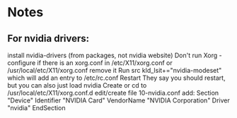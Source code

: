 # Notes

## For nvidia drivers:
install nvidia-drivers (from packages, not nvidia website)
Don't run Xorg -configure
  if there is an xorg.conf in /etc/X11/xorg.conf or /usr/local/etc/X11/xorg.conf
  remove it
Run src kld_lsit+="nvidia-modeset" which will add an entry to /etc/rc.conf
Restart
  They say you should restart, but you can also just load nvidia
Create or cd to /usr/local/etc/X11/xorg.conf.d
  edit/create file 10-nvidia.conf
  add:
    Section "Device"
      Identifier "NVIDIA Card"
      VendorName "NVIDIA Corporation"
      Driver "nvidia"
    EndSection

